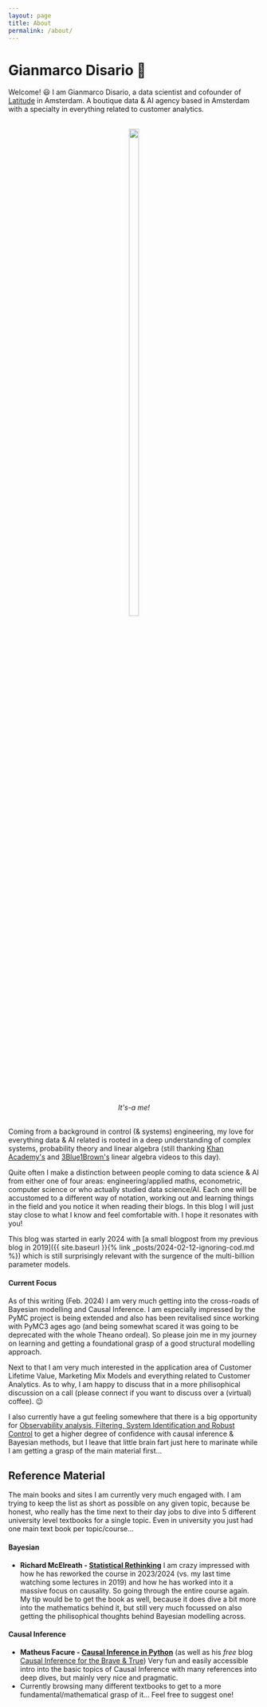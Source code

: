 ```yaml
---
layout: page
title: About
permalink: /about/
---
```


# Gianmarco Disario :rocket:

Welcome! :smiley: I am Gianmarco Disario, a data scientist and cofounder of [Latitude](https://discoverlatitude.com/) in Amsterdam. A boutique data & AI agency based in Amsterdam with a specialty in everything related to customer analytics.

<br>
<center> <img src="/assets/images/generic/gianmarco_square.jpg" width="20%" height="50%"> <br>
<i>It's-a me!</i>
</center> <br>

Coming from a background in control (& systems) engineering, my love for everything data & AI related is rooted in a deep understanding of complex systems, probability theory and linear algebra (still thanking [Khan Academy's](https://www.youtube.com/playlist?list=PLFD0EB975BA0CC1E0) and [3Blue1Brown's](https://www.youtube.com/watch?v=kjBOesZCoqc&list=PL0-GT3co4r2y2YErbmuJw2L5tW4Ew2O5B) linear algebra videos to this day).

Quite often I make a distinction between people coming to data science & AI from either one of four areas: engineering/applied maths, econometric, computer science or who actually studied data science/AI. Each one will be accustomed to a different way of notation, working out and learning things in the field and you notice it when reading their blogs. In this blog I will just stay close to what I know and feel comfortable with. I hope it resonates with you!

This blog was started in early 2024 with [a small blogpost from my previous blog in 2019]({{ site.baseurl }}{% link _posts/2024-02-12-ignoring-cod.md %}) which is still surprisingly relevant with the surgence of the multi-billion parameter models. 

#### Current Focus

As of this writing (Feb. 2024) I am very much getting into the cross-roads of Bayesian modelling and Causal Inference. I am especially impressed by the PyMC project is being extended and also has been revitalised since working with PyMC3 ages ago (and being somewhat scared it was going to be deprecated with the whole Theano ordeal). So please join me in my journey on learning and getting a foundational grasp of a good structural modelling approach.

Next to that I am very much interested in the application area of Customer Lifetime Value, Marketing Mix Models and everything related to Customer Analytics. As to why, I am happy to discuss that in a more philisophical discussion on a call (please connect if you want to discuss over a (virtual) coffee). :wink:

I also currently have a gut feeling somewhere that there is a big opportunity for [Observability analysis, Filtering, System Identification and Robust Control](https://en.wikipedia.org/wiki/Control_theory#Topics_in_control_theory) to get a higher degree of confidence with causal inference & Bayesian methods, but I leave that little brain fart just here to marinate while I am getting a grasp of the main material first...


## Reference Material
The main books and sites I am currently very much engaged with. I am trying to keep the list as short as possible on any given topic, because be honest, who really has the time next to their day jobs to dive into 5 different university level textbooks for a single topic. Even in university you just had one main text book per topic/course...

#### Bayesian
- **Richard McElreath - [Statistical Rethinking](https://xcelab.net/rm/statistical-rethinking/)**
I am crazy impressed with how he has reworked the course in 2023/2024 (vs. my last time watching some lectures in 2019) and how he has worked into it a massive focus on causality. So going through the entire course again. My tip would be to get the book as well, because it does dive a bit more into the mathematics behind it, but still very much focussed on also getting the philisophical thoughts behind Bayesian modelling across.

#### Causal Inference

- **Matheus Facure - [Causal Inference in Python](https://www.oreilly.com/library/view/causal-inference-in/9781098140243/)** (as well as his _free_ blog [Causal Inference for the Brave & True](https://matheusfacure.github.io/python-causality-handbook/landing-page.html))
Very fun and easily accessible intro into the basic topics of Causal Inference with many references into deep dives, but mainly very nice and pragmatic.
- Currently browsing many different textbooks to get to a more fundamental/mathematical grasp of it... Feel free to suggest one!